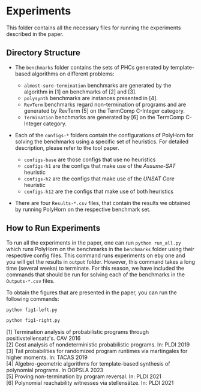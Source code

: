 # Experiments

This folder contains all the necessary files for running the experiments described in the paper. 

## Directory Structure

- The `benchmarks` folder contains the sets of PHCs generated by template-based algorithms on different problems:

    - `almost-sure-termination` benchmarks are generated by the algorithm in [1] on benchmarks of [2] and [3].
    - `polysynth` benchmarks are instances presented in [4].
    - `RevTerm` benchmarks regard non-termination of programs and are generated by RevTerm [5] on the TermComp C-Integer category.
    - `Termination` benchmarks are generated by [6] on the TermComp C-Integer category.

- Each of the `configs-*` folders contain the configurations of PolyHorn for solving the benchmarks using a specific set of heuristics. For detailed description, please refer to the tool paper.
    - `configs-base` are those configs that use no heuristics
    - `configs-h1` are the configs that make use of the *Assume-SAT* heuristic
    - `configs-h2` are the configs that make use of the *UNSAT Core* heuristic
    - `configs-h12` are the configs that make use of both heuristics

- There are four `Results-*.csv` files, that contain the results we obtained by running PolyHorn on the respective benchmark set.

## How to Run Experiments 

To run all the experiments in the paper, one can run `python run_all.py` which runs PolyHorn on the benchmarks in the `benchmarks` folder using their respective config files. This command runs experiments on eby one and you will get the results in `output` folder. However, this command takes a long time (several weeks) to terminate. 
For this reason, we have included the commands that should be run for solving each of the benchmarks in the `Outputs-*.csv` files. 

To obtain the figures that are presented in the paper, you can run the following commands: 
```bash
python fig1-left.py
```
```bash
python fig1-right.py
```

[1] Termination analysis of probabilistic programs through positivstellensatz's. CAV 2016 \
[2] Cost analysis of nondeterministic probabilistic programs. In: PLDI 2019 \
[3] Tail probabilities for randomized program runtimes
via martingales for higher moments. In: TACAS 2019 \
[4] Algebro-geometric algorithms for template-based synthesis of polynomial programs. In OOPSLA 2023 \
[5] Proving non-termination by program reversal. In: PLDI 2021 \
[6] Polynomial reachability witnesses via stellensätze. In: PLDI 2021
